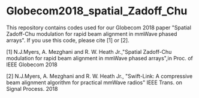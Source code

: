 # Globecom2018_spatial_Zadoff_Chu
This repository contains codes used for our Globecom 2018 paper "Spatial Zadoff-Chu modulation for rapid beam alignment in mmWave phased arrays". If you use this code, please cite [1] or [2].










[1] N.J.Myers, A. Mezghani and R. W. Heath Jr.,"Spatial Zadoff-Chu modulation for rapid beam alignment in mmWave phased arrays",in Proc. of IEEE Globecom 2018

[2] N.J.Myers, A. Mezghani and R. W. Heath Jr., "Swift-Link: A compressive beam alignment algorithm for practical mmWave radios" IEEE Trans. on Signal Process. 2018

